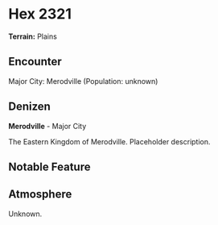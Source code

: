 # Hex 2321

**Terrain:** Plains

## Encounter
Major City: Merodville (Population: unknown)

## Denizen
**Merodville** - Major City

The Eastern Kingdom of Merodville. Placeholder description.

## Notable Feature


## Atmosphere
Unknown.
